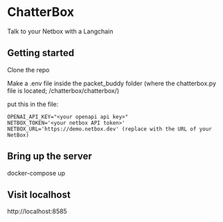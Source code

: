 # ChatterBox
Talk to your Netbox with a Langchain 

## Getting started

Clone the repo

Make a .env file inside the packet_buddy folder (where the chatterbox.py file is located; /chatterbox/chatterbox/)

put this in the file:
```console
OPENAI_API_KEY="<your openapi api key>"
NETBOX_TOKEN='<your netbox API token>'
NETBOX_URL='https://demo.netbox.dev' (replace with the URL of your NetBox) 
```

## Bring up the server
docker-compose up 

## Visit localhost
http://localhost:8585

